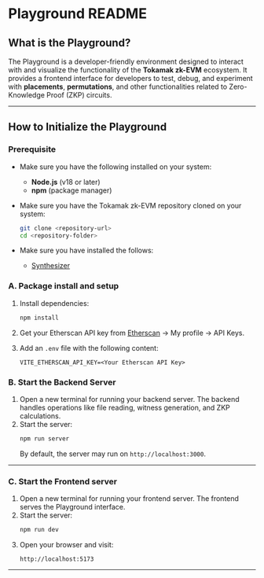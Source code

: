 # Playground README

## What is the Playground?

The Playground is a developer-friendly environment designed to interact with and visualize the functionality of the **Tokamak zk-EVM** ecosystem. It provides a frontend interface for developers to test, debug, and experiment with **placements**, **permutations**, and other functionalities related to Zero-Knowledge Proof (ZKP) circuits.

---

## How to Initialize the Playground

### **Prerequisite**

- Make sure you have the following installed on your system:

   - **Node.js** (v18 or later)
   - **npm** (package manager)

- Make sure you have the Tokamak zk-EVM repository cloned on your system:
   ```bash
   git clone <repository-url>
   cd <repository-folder>
   ```
- Make sure you have installed the follows:
   - [Synthesizer](https://github.com/tokamak-network/Tokamak-zk-EVM/tree/dev/packages/frontend/synthesizer)

### A. **Package install and setup**

1. Install dependencies:

   ```bash
   npm install
   ```
2. Get your Etherscan API key from [Etherscan](https://etherscan.io/) -> My profile -> API Keys.

3. Add an `.env` file with the following content:

   ```plaintext
   VITE_ETHERSCAN_API_KEY=<Your Etherscan API Key>
   ```
   
### B. **Start the Backend Server**

1. Open a new terminal for running your backend server. The backend handles operations like file reading, witness generation, and ZKP calculations.
2. Start the server:
   ```bash
   npm run server
   ```
   By default, the server may run on `http://localhost:3000`.
---

### C. **Start the Frontend server**
1. Open a new terminal for running your frontend server. The frontend serves the Playground interface.
2. Start the server:
   ```bash
   npm run dev
   ```
3. Open your browser and visit:
   ```
   http://localhost:5173
   ```
---
